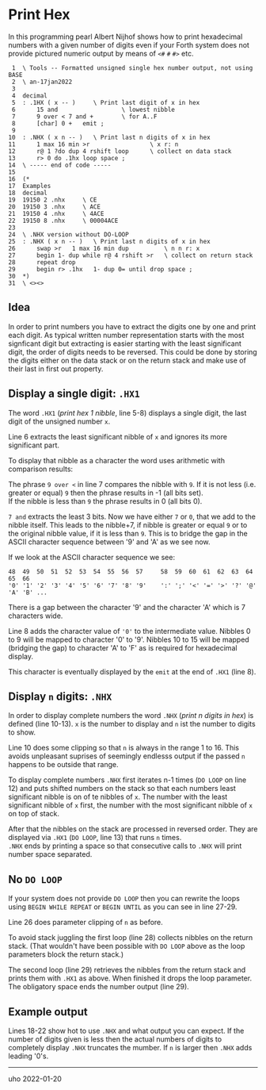 # Print Hex

In this programming pearl Albert Nijhof shows how to
print hexadecimal numbers with a given number of digits even
if your Forth system does not provide pictured numeric output by means of `<#` `#` `#>` etc.

     1	\ Tools -- Formatted unsigned single hex number output, not using BASE
     2	\ an-17jan2022
     3	
     4	decimal
     5	: .1HX ( x -- )     \ Print last digit of x in hex
     6	    15 and                  \ lowest nibble
     7	    9 over < 7 and +        \ for A..F
     8	    [char] 0 +   emit ;
     9	
    10	: .NHX ( x n -- )   \ Print last n digits of x in hex
    11	    1 max 16 min >r                 \ x r: n
    12	    r@ 1 ?do dup 4 rshift loop      \ collect on data stack
    13	    r> 0 do .1hx loop space ;
    14	\ ----- end of code -----
    15	
    16	(*
    17	Examples
    18	decimal
    19	19150 2 .nhx     \ CE
    20	19150 3 .nhx     \ ACE
    21	19150 4 .nhx     \ 4ACE
    22	19150 8 .nhx     \ 00004ACE
    23	
    24	\ .NHX version without DO-LOOP
    25	: .NHX ( x n -- )   \ Print last n digits of x in hex
    26	    swap >r   1 max 16 min dup          \ n n r: x
    27	    begin 1- dup while r@ 4 rshift >r   \ collect on return stack
    28	    repeat drop
    29	    begin r> .1hx   1- dup 0= until drop space ;
    30	*)
    31	\ <><>

Idea
----

In order to print numbers you have to extract the digits one by one and print each digit.
As typical written number representation starts with the most signficant digit but extracting is easier
starting with the least significant digit, the order of digits needs to be reversed. This could be
done by storing the digits either on the data stack or on the return stack and make use of their last in 
first out property.


Display a single digit: `.HX1`
------------------------------

The word `.HX1` (*print hex 1 nibble*, line 5-8) displays a single digit, 
the last digit of the unsigned number `x`. 

Line 6 extracts the least significant nibble of `x` and ignores its more significant part.

To display that nibble as a character the word uses arithmetic with comparison results:

The phrase `9 over <` in line 7 compares the nibble with `9`. If it is not less (i.e. greater or equal) `9`
then the phrase results in -1 (all bits set).  
If the nibble is less than `9` the phrase results in 0 (all bits 0).  

`7 and` extracts the least 3 bits. Now we have either `7` or `0`, that we add to the nibble itself.
This leads to the nibble+7, if nibble is greater or equal `9` or 
to the original nibble value, if it is less than `9`. This is to bridge the gap in the ASCII character sequence
between '9' and 'A' as we see now.

If we look at the ASCII character
sequence we see:

    48  49  50  51  52  53  54  55  56  57     58  59  60  61  62  63  64     65  66
    '0' '1' '2' '3' '4' '5' '6' '7' '8' '9'    ':' ';' '<' '=' '>' '?' '@'    'A' 'B' ...

There is a gap between the character '9' and the character 'A' which is 7 characters wide.

Line 8 adds the character value of `'0'` to the intermediate value. 
Nibbles 0 to 9 will be mapped to character '0' to '9'. 
Nibbles 10 to 15 will be mapped (bridging the gap) to character 'A' to 'F' as is required for hexadecimal display.

This character is eventually displayed by the `emit` at the end of `.HX1` (line 8).


Display `n` digits: `.NHX`
--------------------------

In order to display complete numbers the word `.NHX` (*print n digits in hex*) is defined (line 10-13). 
`x` is the number to display and `n` ist the number to digits to show.

Line 10 does some clipping so that `n` is always in the range 1 to 16. This avoids unpleasant suprises of 
seemingly endlesss output if the  passed `n` happens to be outside that range.

To display complete numbers `.NHX` first iterates n-1 times (`DO LOOP` on line 12) and puts shifted 
numbers on the stack so that  each numbers least significant nibble is on of te nibbles of `x`. 
The number with the least significant nibble of `x` first, the number with the most significant nibble 
of `x` on top of stack.

After that the nibbles on the stack are processed in reversed order. 
They are displayed via `.HX1` (`DO LOOP`, line 13) that runs `n` times.  
`.NHX` ends by printing a space so that consecutive calls to `.NHX` will print number space separated.


No `DO LOOP`
------------

If your system does not provide `DO LOOP` then you can rewrite the loops using `BEGIN WHILE REPEAT` 
or `BEGIN UNTIL` as you can see in line 27-29. 

Line 26 does parameter clipping of `n` as before.

To avoid stack juggling the first loop (line 28) collects nibbles on the return stack. (That wouldn't have been
possible with `DO LOOP` above as the loop parameters block the return stack.)

The second loop (line 29) retrieves the nibbles from the return stack and prints them with `.HX1` as above. 
When finished it drops the loop parameter.
The obligatory space ends the number output (line 29).


Example output
--------------

Lines 18-22 show hot to use `.NHX` and what output you can expect. If the number of digits given is less then
the actual numbers of digits to completely display `.NHX` truncates the mumber. If `n` is larger then `.NHX`
adds leading '0's.

----

uho 2022-01-20